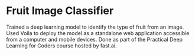 # Fruit Image Classifier

Trained a deep learning model to identify the type of fruit from an image. Used Voila to deploy the model as a standalone web application accessible from a computer and mobile devices. Done as part of the Practical Deep Learning for Coders course hosted by fast.ai. 
